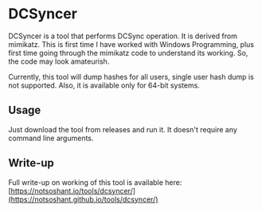 # DCSyncer

DCSyncer is a tool that performs DCSync operation. It is derived from mimikatz. This is first time I have worked with Windows Programming, plus first time going through the mimikatz code to understand its working. So, the code may look amateurish.

Currently, this tool will dump hashes for all users, single user hash dump is not supported. Also, it is available only for 64-bit systems.

## Usage

Just download the tool from releases and run it. It doesn't require any command line arguments.

## Write-up

Full write-up on working of this tool is available here:  
[https://notsoshant.io/tools/dcsyncer/](https://notsoshant.github.io/tools/dcsyncer/)
